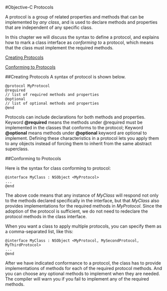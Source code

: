 
#Objective-C Protocols

A protocol is a group of related properties and methods that can be implemented by *any class*, and is used to declare methods and properties that are independent of any specific class.  

In this chapter we will discuss the syntax to define a protocol, and explains how to mark a class interface as *conforming to* a protocol, which means that the class must implement the required methods.


  [<i class="icon-file"></i>Creating Protocols](#creating-protocols)  
  
  [<i class="icon-file"></i>Conforming to Protocols](#conforming-to-protocols)  
    
 

##Creating Protocols
A syntax of protocol is shown below.

```
@protocol MyProtocol
@required
// list of required methods and properties
@optional
// list of optional methods and properties
@end
```

Protocols can include declarations for both methods and properties. Keyword **@required** means the methods under @required must be implemented in the classes that conforms to the protocol;  Keyword **@optional** means methods under **@optional** keyword are optional to implement. Defining these characteristics in a protocol lets you apply them to any objects instead of forcing them to inherit from the same abstract superclass.

##Conforming to Protocols

Here is the syntax for class conforming to protocol:

```
@interface MyClass : NSObject <MyProtocol>
...
@end
```

The above code means that any instance of *MyClass* will respond not only to the methods declared specifically in the interface, but that *MyClass* also provides implementations for the required methods in *MyProtocol*. Since the adoption of the protocol is sufficient, we do not need to redeclare the protocol methods in the class interface.

When you want a class to apply multiple protocols, you can specify them as a comma-separated list, like this:


```
@interface MyClass : NSObject <MyProtocol, MySecondProtocol, MyThirdProtocol>
...
@end
```

After we have indicated conformance to a protocol, the class has to provide implementations of methods for each of the required protocol methods. And you can choose any optional methods to implement when they are needed.  The compiler will warn you if you fail to implement any of the required methods.


